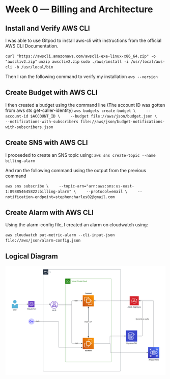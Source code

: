 # Week 0 — Billing and Architecture

## Install and Verify AWS CLI

I was able to use Gitpod to install aws-cli with instructions from the official AWS CLI Documentation.

`curl "https://awscli.amazonaws.com/awscli-exe-linux-x86_64.zip" -o "awscliv2.zip"`
`unzip awscliv2.zip`
`sudo ./aws/install -i /usr/local/aws-cli -b /usr/local/bin`

Then I ran the following command to verify my installation
`aws --version`

## Create Budget with AWS CLI
I then created a budget using the command line (The account ID was gotten from aws sts get-caller-identity)
`aws budgets create-budget \`
`    --account-id $ACCOUNT_ID \`
`    --budget file://aws/json/budget.json \`
`    --notifications-with-subscribers file://aws/json/budget-notifications-with-subscribers.json`

## Create SNS with AWS CLI

I proceeded to create an SNS topic using:
`aws sns create-topic --name billing-alarm`

And ran the following command using the output from the previous command

`aws sns subscribe \`
`    --topic-arn="arn:aws:sns:us-east-1:898854645822:billing-alarm" \`
`    --protocol=email \`
`    --notification-endpoint=stephencharles02@gmail.com`


## Create Alarm with AWS CLI

Using the alarm-config file, I created an alarm on cloudwatch using:

`aws cloudwatch put-metric-alarm --cli-input-json file://aws/json/alarm-config.json`


## Logical Diagram
![Diagram of Logical Diagram](../_docs/assets/logical-diagram.png)